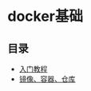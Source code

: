 # docker基础

## 目录

* [入门教程](/dockershi-zhan-pian/dockerji-chu/ru-men-jiao-cheng.md) 
* [镜像、容器、仓库](/dockershi-zhan-pian/dockerji-chu/jing-xiang.md)



